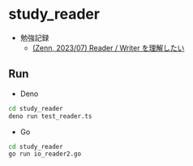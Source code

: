 # study_reader

- 勉強記録
  - [(Zenn, 2023/07) Reader / Writer を理解したい](https://zenn.dev/pyteyon/scraps/227d0f8209f82d)

## Run

- Deno

```sh
cd study_reader
deno run test_reader.ts
```

- Go

```sh
cd study_reader
go run io_reader2.go
```
